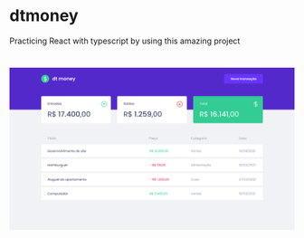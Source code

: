 # dtmoney
Practicing React with typescript by using this amazing project

<h1 align="center">
  <img align="center" src="https://github.com/Eduardosbk/dtmoney/blob/main/Ini%CC%81cio.png">
</h1>
